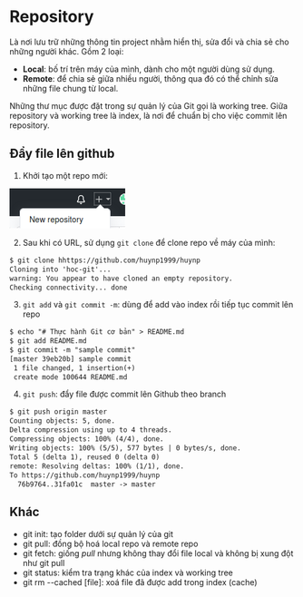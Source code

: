 # Repository
Là nơi lưu trữ những thông tin project nhằm hiển thị, sửa đổi và chia sẻ cho những người khác. Gồm 2 loại:

- **Local**: bố trí trên máy của mình, dành cho một người dùng sử dụng.
- **Remote**: để chia sẻ giữa nhiều người, thông qua đó có thể chỉnh sửa những file chung từ local.

Những thư mục được đặt trong sự quản lý của Git gọi là working tree. Giữa repository và working tree là index, là nơi để chuẩn bị cho việc commit lên repository. 

## Đẩy file lên github
1. Khởi tạo một repo mới:

![Alt](https://raw.githubusercontent.com/huynp1999/huynp/master/pic/New%20r.png)

2. Sau khi có URL, sử dụng `git clone` để clone repo về máy của mình:
```
$ git clone hhttps://github.com/huynp1999/huynp
Cloning into 'hoc-git'...
warning: You appear to have cloned an empty repository.
Checking connectivity... done
```
3. `git add` và `git commit -m`: dùng để add vào index rồi tiếp tục commit lên repo
```
$ echo "# Thực hành Git cơ bản" > README.md
$ git add README.md 
$ git commit -m "sample commit"
[master 39eb20b] sample commit
 1 file changed, 1 insertion(+)
 create mode 100644 README.md
 ```
4. `git push`: đẩy file được commit lên Github theo branch
 ```
 $ git push origin master
Counting objects: 5, done.
Delta compression using up to 4 threads.
Compressing objects: 100% (4/4), done.
Writing objects: 100% (5/5), 577 bytes | 0 bytes/s, done.
Total 5 (delta 1), reused 0 (delta 0)
remote: Resolving deltas: 100% (1/1), done.
To https://github.com/huynp1999/huynp
   76b9764..31fa01c  master -> master
```
## Khác
- git init: tạo folder dưới sự quản lý của git
- git pull: đồng bộ hoá local repo và remote repo
- git fetch: giống _pull_ nhưng không thay đổi file local và không bị xung đột như git pull
- git status: kiểm tra trạng khác của index và working tree
- git rm --cached [file]: xoá file đã được add trong index (cache)
